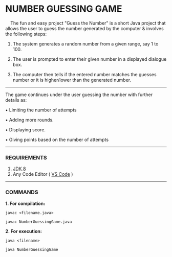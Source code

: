 # NUMBER GUESSING GAME
&nbsp;&nbsp;&nbsp;&nbsp;The fun and easy project "Guess the Number" is a short Java project that allows the user to guess the number generated by the computer & involves the following steps:

1. The system generates a random number from a given range, say 1 to 100.

2. The user is prompted to enter their given number in a displayed dialogue box.
3. The computer then tells if the entered number matches the guesses number or it is higher/lower than the generated number.
***
The game continues under the user guessing the number with further details as:

• Limiting the number of attempts

• Adding more rounds.

• Displaying score.

• Giving points based on the number of attempts
***
### REQUIREMENTS
1. <a href="https://www.oracle.com/in/java/technologies/javase/javase8-archive-downloads.html" target="_blank">JDK 8</a>
2. Any Code Editor ( <a href="https://code.visualstudio.com/download" target="_blank">VS Code</a> )
***
### COMMANDS
<b>1. For compilation:</b>
~~~
javac <filename.java>
~~~
~~~
javac NumberGuessingGame.java
~~~
<b>2. For execution:</b>
~~~
java <filename>
~~~
~~~
java NumberGuessingGame
~~~
